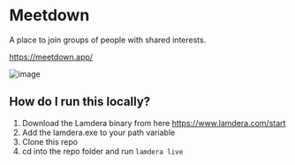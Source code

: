 # Meetdown

A place to join groups of people with shared interests.

https://meetdown.app/

![image](https://user-images.githubusercontent.com/5068391/123555974-2ff4dd00-d789-11eb-8f0a-20869af7ae34.png)

## How do I run this locally?

1. Download the Lamdera binary from here https://www.lamdera.com/start
2. Add the lamdera.exe to your path variable
3. Clone this repo
4. cd into the repo folder and run `lamdera live`
